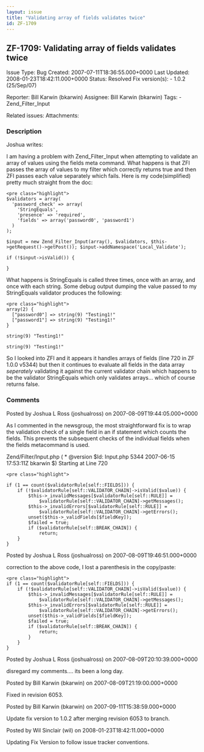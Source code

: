 ```yaml
---
layout: issue
title: "Validating array of fields validates twice"
id: ZF-1709
---
```


ZF-1709: Validating array of fields validates twice
---------------------------------------------------

 Issue Type: Bug Created: 2007-07-11T18:36:55.000+0000 Last Updated: 2008-01-23T18:42:11.000+0000 Status: Resolved Fix version(s): - 1.0.2 (25/Sep/07)
 
 Reporter:  Bill Karwin (bkarwin)  Assignee:  Bill Karwin (bkarwin)  Tags: - Zend\_Filter\_Input
 
 Related issues: 
 Attachments: 
### Description

Joshua writes:

I am having a problem with Zend\_Filter\_Input when attempting to validate an array of values using the fields meta command. What happens is that ZFI passes the array of values to my filter which correctly returns true and then ZFI passes each value separately which fails. Here is my code(simplified) pretty much straight from the doc:

 
    <pre class="highlight">
    $validators = array(
      'password_check' => array(
        'StringEquals',
        'presence' => 'required',
        'fields' => array('password0', 'password1')
      )
    );
    
    $input = new Zend_Filter_Input(array(), $validators, $this->getRequest()->getPost()); $input->addNamespace('Local_Validate');
    
    if (!$input->isValid()) {
    
    }


What happens is StringEquals is called three times, once with an array, and once with each string. Some debug output dumping the value passed to my StringEquals validator produces the following:

 
    <pre class="highlight">
    array(2) {
      ["password0"] => string(9) "Testing1!"
      ["password1"] => string(9) "Testing1!"
    }
    
    string(9) "Testing1!"
    
    string(9) "Testing1!"


So I looked into ZFI and it appears it handles arrays of fields (line 720 in ZF 1.0.0 v5344) but then it continues to evaluate all fields in the data array _seperately_ validating it against the current validator chain which happens to be the validator StringEquals which only validates arrays... which of course returns false.

 

 

### Comments

Posted by Joshua L Ross (joshualross) on 2007-08-09T19:44:05.000+0000

As I commented in the newsgroup, the most straightforward fix is to wrap the validation check of a single field in an if statement which counts the fields. This prevents the subsequent checks of the individual fields when the fields metacommand is used.

Zend/Filter/Input.php ( \* @version $Id: Input.php 5344 2007-06-15 17:53:11Z bkarwin $) Starting at Line 720

 
    <pre class="highlight">
    
    if (1 == count($validatorRule[self::FIELDS])) {
        if (!$validatorRule[self::VALIDATOR_CHAIN]->isValid($value)) {
            $this->_invalidMessages[$validatorRule[self::RULE]] = 
                $validatorRule[self::VALIDATOR_CHAIN]->getMessages();
            $this->_invalidErrors[$validatorRule[self::RULE]] = 
                $validatorRule[self::VALIDATOR_CHAIN]->getErrors();
            unset($this->_validFields[$fieldKey]);
            $failed = true;
            if ($validatorRule[self::BREAK_CHAIN]) {
                return;
        }
    }


 

 

Posted by Joshua L Ross (joshualross) on 2007-08-09T19:46:51.000+0000

correction to the above code, I lost a parenthesis in the copy/paste:

 
    <pre class="highlight">
    if (1 == count($validatorRule[self::FIELDS])) {
        if (!$validatorRule[self::VALIDATOR_CHAIN]->isValid($value)) {
            $this->_invalidMessages[$validatorRule[self::RULE]] = 
                $validatorRule[self::VALIDATOR_CHAIN]->getMessages();
            $this->_invalidErrors[$validatorRule[self::RULE]] = 
                $validatorRule[self::VALIDATOR_CHAIN]->getErrors();
            unset($this->_validFields[$fieldKey]);
            $failed = true;
            if ($validatorRule[self::BREAK_CHAIN]) {
                return;
            }
        }
    }


 

 

Posted by Joshua L Ross (joshualross) on 2007-08-09T20:10:39.000+0000

disregard my comments.... its been a long day.

 

 

Posted by Bill Karwin (bkarwin) on 2007-08-09T21:19:00.000+0000

Fixed in revision 6053.

 

 

Posted by Bill Karwin (bkarwin) on 2007-09-11T15:38:59.000+0000

Update fix version to 1.0.2 after merging revision 6053 to branch.

 

 

Posted by Wil Sinclair (wil) on 2008-01-23T18:42:11.000+0000

Updating Fix Version to follow issue tracker conventions.

 

 